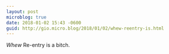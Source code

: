 ```yaml
---
layout: post
microblog: true
date: 2018-01-02 15:43 -0600
guid: http://gio.micro.blog/2018/01/02/whew-reentry-is.html
---
```

*Whew* Re-entry is a bitch.
